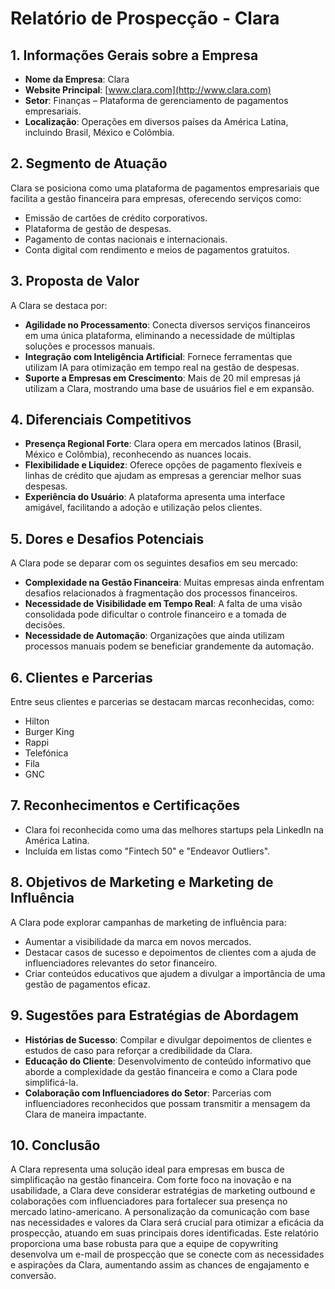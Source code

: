 # Relatório de Prospecção - Clara

## 1. **Informações Gerais sobre a Empresa**
- **Nome da Empresa**: Clara
- **Website Principal**: [www.clara.com](http://www.clara.com)
- **Setor**: Finanças – Plataforma de gerenciamento de pagamentos empresariais.
- **Localização**: Operações em diversos países da América Latina, incluindo Brasil, México e Colômbia.

## 2. **Segmento de Atuação**
Clara se posiciona como uma plataforma de pagamentos empresariais que facilita a gestão financeira para empresas, oferecendo serviços como:
- Emissão de cartões de crédito corporativos.
- Plataforma de gestão de despesas.
- Pagamento de contas nacionais e internacionais.
- Conta digital com rendimento e meios de pagamentos gratuitos.

## 3. **Proposta de Valor**
A Clara se destaca por:
- **Agilidade no Processamento**: Conecta diversos serviços financeiros em uma única plataforma, eliminando a necessidade de múltiplas soluções e processos manuais.
- **Integração com Inteligência Artificial**: Fornece ferramentas que utilizam IA para otimização em tempo real na gestão de despesas.
- **Suporte a Empresas em Crescimento**: Mais de 20 mil empresas já utilizam a Clara, mostrando uma base de usuários fiel e em expansão.

## 4. **Diferenciais Competitivos**
- **Presença Regional Forte**: Clara opera em mercados latinos (Brasil, México e Colômbia), reconhecendo as nuances locais.
- **Flexibilidade e Liquidez**: Oferece opções de pagamento flexíveis e linhas de crédito que ajudam as empresas a gerenciar melhor suas despesas.
- **Experiência do Usuário**: A plataforma apresenta uma interface amigável, facilitando a adoção e utilização pelos clientes.

## 5. **Dores e Desafios Potenciais**
A Clara pode se deparar com os seguintes desafios em seu mercado:
- **Complexidade na Gestão Financeira**: Muitas empresas ainda enfrentam desafios relacionados à fragmentação dos processos financeiros.
- **Necessidade de Visibilidade em Tempo Real**: A falta de uma visão consolidada pode dificultar o controle financeiro e a tomada de decisões.
- **Necessidade de Automação**: Organizações que ainda utilizam processos manuais podem se beneficiar grandemente da automação.

## 6. **Clientes e Parcerias**
Entre seus clientes e parcerias se destacam marcas reconhecidas, como:
- Hilton
- Burger King
- Rappi
- Telefónica
- Fila
- GNC

## 7. **Reconhecimentos e Certificações**
- Clara foi reconhecida como uma das melhores startups pela LinkedIn na América Latina.
- Incluída em listas como "Fintech 50" e "Endeavor Outliers".

## 8. **Objetivos de Marketing e Marketing de Influência**
A Clara pode explorar campanhas de marketing de influência para:
- Aumentar a visibilidade da marca em novos mercados.
- Destacar casos de sucesso e depoimentos de clientes com a ajuda de influenciadores relevantes do setor financeiro.
- Criar conteúdos educativos que ajudem a divulgar a importância de uma gestão de pagamentos eficaz.

## 9. **Sugestões para Estratégias de Abordagem**
- **Histórias de Sucesso**: Compilar e divulgar depoimentos de clientes e estudos de caso para reforçar a credibilidade da Clara.
- **Educação do Cliente**: Desenvolvimento de conteúdo informativo que aborde a complexidade da gestão financeira e como a Clara pode simplificá-la.
- **Colaboração com Influenciadores do Setor**: Parcerias com influenciadores reconhecidos que possam transmitir a mensagem da Clara de maneira impactante.

## 10. **Conclusão**
A Clara representa uma solução ideal para empresas em busca de simplificação na gestão financeira. Com forte foco na inovação e na usabilidade, a Clara deve considerar estratégias de marketing outbound e colaborações com influenciadores para fortalecer sua presença no mercado latino-americano. A personalização da comunicação com base nas necessidades e valores da Clara será crucial para otimizar a eficácia da prospecção, atuando em suas principais dores identificadas. Este relatório proporciona uma base robusta para que a equipe de copywriting desenvolva um e-mail de prospecção que se conecte com as necessidades e aspirações da Clara, aumentando assim as chances de engajamento e conversão.